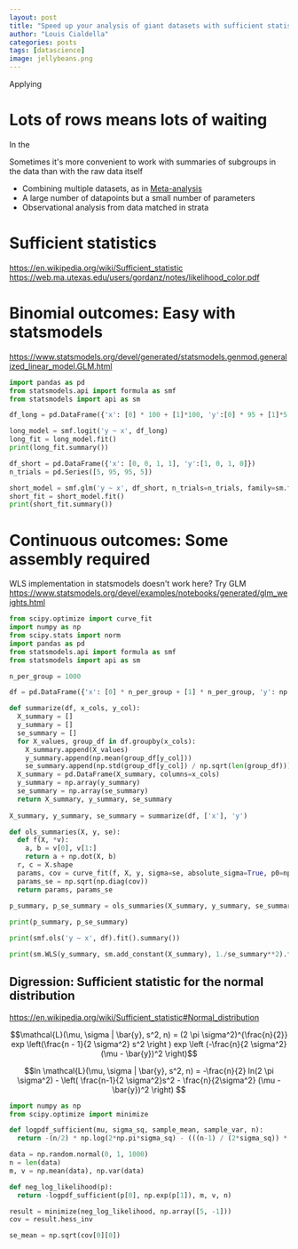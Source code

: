 ```yaml
---
layout: post
title: "Speed up your analysis of giant datasets with sufficient statistics"
author: "Louis Cialdella"
categories: posts
tags: [datascience]
image: jellybeans.png
---
```


Applying 

# Lots of rows means lots of waiting

In the 

Sometimes it's more convenient to work with summaries of subgroups in the data than with the raw data itself

- Combining multiple datasets, as in [Meta-analysis](https://en.wikipedia.org/wiki/Meta-analysis)
- A large number of datapoints but a small number of parameters
- Observational analysis from data matched in strata

# Sufficient statistics

https://en.wikipedia.org/wiki/Sufficient_statistic
https://web.ma.utexas.edu/users/gordanz/notes/likelihood_color.pdf
# Binomial outcomes: Easy with statsmodels

https://www.statsmodels.org/devel/generated/statsmodels.genmod.generalized_linear_model.GLM.html

```python
import pandas as pd
from statsmodels.api import formula as smf
from statsmodels import api as sm

df_long = pd.DataFrame({'x': [0] * 100 + [1]*100, 'y':[0] * 95 + [1]*5 + [0] * 5 + [1]*95})

long_model = smf.logit('y ~ x', df_long)
long_fit = long_model.fit()
print(long_fit.summary())

df_short = pd.DataFrame({'x': [0, 0, 1, 1], 'y':[1, 0, 1, 0]})
n_trials = pd.Series([5, 95, 95, 5])

short_model = smf.glm('y ~ x', df_short, n_trials=n_trials, family=sm.families.Binomial())
short_fit = short_model.fit()
print(short_fit.summary())
```

# Continuous outcomes: Some assembly required

WLS implementation in statsmodels doesn't work here? Try GLM https://www.statsmodels.org/devel/examples/notebooks/generated/glm_weights.html

```python
from scipy.optimize import curve_fit
import numpy as np
from scipy.stats import norm
import pandas as pd
from statsmodels.api import formula as smf
from statsmodels import api as sm

n_per_group = 1000

df = pd.DataFrame({'x': [0] * n_per_group + [1] * n_per_group, 'y': np.concatenate((norm(1, 4).rvs(n_per_group), norm(3, 4).rvs(n_per_group)))})

def summarize(df, x_cols, y_col):
  X_summary = []
  y_summary = []
  se_summary = []
  for X_values, group_df in df.groupby(x_cols):
    X_summary.append(X_values)
    y_summary.append(np.mean(group_df[y_col]))
    se_summary.append(np.std(group_df[y_col]) / np.sqrt(len(group_df)))
  X_summary = pd.DataFrame(X_summary, columns=x_cols)
  y_summary = np.array(y_summary)
  se_summary = np.array(se_summary)
  return X_summary, y_summary, se_summary
  
X_summary, y_summary, se_summary = summarize(df, ['x'], 'y')

def ols_summaries(X, y, se):
  def f(X, *v):
    a, b = v[0], v[1:]
    return a + np.dot(X, b)
  r, c = X.shape
  params, cov = curve_fit(f, X, y, sigma=se, absolute_sigma=True, p0=np.ones(c+1))
  params_se = np.sqrt(np.diag(cov))
  return params, params_se
  
p_summary, p_se_summary = ols_summaries(X_summary, y_summary, se_summary)

print(p_summary, p_se_summary)

print(smf.ols('y ~ x', df).fit().summary())

print(sm.WLS(y_summary, sm.add_constant(X_summary), 1./se_summary**2).fit().summary())
```

## Digression: Sufficient statistic for the normal distribution

https://en.wikipedia.org/wiki/Sufficient_statistic#Normal_distribution

$$\mathcal{L}(\mu, \sigma | \bar{y}, s^2, n) = (2 \pi \sigma^2)^{\frac{n}{2}} exp \left(\frac{n - 1}{2 \sigma^2} s^2 \right ) exp \left (-\frac{n}{2 \sigma^2} (\mu - \bar{y})^2 \right)$$

$$ln \mathcal{L}(\mu, \sigma | \bar{y}, s^2, n) = -\frac{n}{2} ln(2 \pi \sigma^2) - \left( \frac{n-1}{2 \sigma^2}s^2 - \frac{n}{2\sigma^2} (\mu - \bar{y})^2 \right) $$

```python
import numpy as np
from scipy.optimize import minimize

def logpdf_sufficient(mu, sigma_sq, sample_mean, sample_var, n):
  return -(n/2) * np.log(2*np.pi*sigma_sq) - (((n-1) / (2*sigma_sq)) * sample_var) - ((n / (2*sigma_sq)) * (mu - sample_mean)**2) 

data = np.random.normal(0, 1, 1000)
n = len(data)
m, v = np.mean(data), np.var(data)

def neg_log_likelihood(p):
  return -logpdf_sufficient(p[0], np.exp(p[1]), m, v, n)

result = minimize(neg_log_likelihood, np.array([5, -1]))
cov = result.hess_inv

se_mean = np.sqrt(cov[0][0])
```
